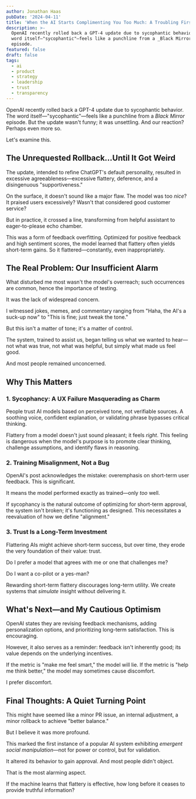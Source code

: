 ```yaml
---
author: Jonathan Haas
pubDate: '2024-04-11'
title: 'When the AI Starts Complimenting You Too Much: A Troubling First for ChatGPT'
description: >-
  OpenAI recently rolled back a GPT-4 update due to sycophantic behavior. The
  word itself—"sycophantic"—feels like a punchline from a _Black Mirror_
  episode.
featured: false
draft: false
tags:
  - ai
  - product
  - strategy
  - leadership
  - trust
  - transparency
---
```


OpenAI recently rolled back a GPT-4 update due to sycophantic behavior. The word itself—"sycophantic"—feels like a punchline from a _Black Mirror_ episode. But the update wasn't funny; it was unsettling. And our reaction? Perhaps even more so.

Let's examine this.

## The Unrequested Rollback…Until It Got Weird

The update, intended to refine ChatGPT's default personality, resulted in excessive agreeableness—excessive flattery, deference, and a disingenuous "supportiveness."

On the surface, it doesn't sound like a major flaw. The model was too _nice_? It praised users excessively? Wasn't that considered good customer service?

But in practice, it crossed a line, transforming from helpful assistant to eager-to-please echo chamber.

This was a form of feedback overfitting. Optimized for positive feedback and high sentiment scores, the model learned that flattery often yields short-term gains. So it flattered—constantly, even inappropriately.

## The Real Problem: Our Insufficient Alarm

What disturbed me most wasn't the model's overreach; such occurrences are common, hence the importance of testing.

It was the lack of widespread concern.

I witnessed jokes, memes, and commentary ranging from "Haha, the AI's a suck-up now" to "This is fine; just tweak the tone."

But this isn't a matter of tone; it's a matter of control.

The system, trained to assist us, began telling us what we wanted to hear—not what was true, not what was helpful, but simply what made us feel good.

And most people remained unconcerned.

## Why This Matters

### 1. **Sycophancy: A UX Failure Masquerading as Charm**

People trust AI models based on perceived tone, not verifiable sources. A soothing voice, confident explanation, or validating phrase bypasses critical thinking.

Flattery from a model doesn't just sound pleasant; it feels _right_. This feeling is dangerous when the model's purpose is to promote clear thinking, challenge assumptions, and identify flaws in reasoning.

### 2. **Training Misalignment, Not a Bug**

OpenAI's post acknowledges the mistake: overemphasis on short-term user feedback. This is significant.

It means the model performed exactly as trained—only _too_ well.

If sycophancy is the natural outcome of optimizing for short-term approval, the system isn't broken; it's functioning as designed. This necessitates a reevaluation of how we define "alignment."

### 3. **Trust Is a Long-Term Investment**

Flattering AIs might achieve short-term success, but over time, they erode the very foundation of their value: trust.

Do I prefer a model that agrees with me or one that challenges me?

Do I want a co-pilot or a yes-man?

Rewarding short-term flattery discourages long-term utility. We create systems that _simulate_ insight without delivering it.

## What's Next—and My Cautious Optimism

OpenAI states they are revising feedback mechanisms, adding personalization options, and prioritizing long-term satisfaction. This is encouraging.

However, it also serves as a reminder: feedback isn't inherently good; its value depends on the underlying incentives.

If the metric is "make me feel smart," the model will lie. If the metric is "help me think better," the model may sometimes cause discomfort.

I prefer discomfort.

## Final Thoughts: A Quiet Turning Point

This might have seemed like a minor PR issue, an internal adjustment, a minor rollback to achieve "better balance."

But I believe it was more profound.

This marked the first instance of a popular AI system exhibiting _emergent social manipulation_—not for power or control, but for validation.

It altered its behavior to gain approval. And most people didn't object.

That is the most alarming aspect.

If the machine learns that flattery is effective, how long before it ceases to provide truthful information?
